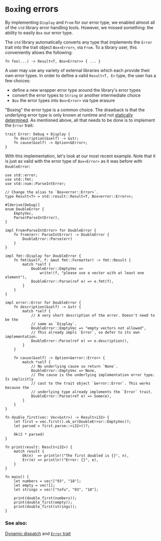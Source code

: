 # `Box`ing errors

By implementing `Display` and `From` for our error type, we enabled
almost all of the `std` library error handling tools. However, we missed 
something: the ability to easily `Box` our error type.

The `std` library automatically converts any type that implements the 
`Error` trait into the trait object `Box<Error>`, via `From`. To a 
library user, this conveniently allows the following:

```rust,ignore
fn foo(...) -> Result<T, Box<Error>> { ... }
```

A user may use any variety of external libraries which each provide their own error
types. In order to define a valid `Result<T, E>` type, the user has a few choices:

* define a new wrapper error type around the library's error types
* convert the error types to `String` or another intermediate choice
* `Box` the error types into `Box<Error>` via type erasure

"Boxing" the error type is a common choice. The drawback is that the 
underlying error type is only known at runtime and not 
[statically determined][dynamic_dispatch]. As mentioned above, all that 
needs to be done is to implement the `Error` trait:

```rust,ignore
trait Error: Debug + Display {
    fn description(&self) -> &str;
    fn cause(&self) -> Option<&Error>;
}
```

With this implementation, let's look at our most recent example. Note that 
it is just as valid with the error type of `Box<Error>` as it was before 
with `DoubleError`:

```rust,editable
use std::error;
use std::fmt;
use std::num::ParseIntError;

// Change the alias to `Box<error::Error>`.
type Result<T> = std::result::Result<T, Box<error::Error>>;

#[derive(Debug)]
enum DoubleError {
    EmptyVec,
    Parse(ParseIntError),
}

impl From<ParseIntError> for DoubleError {
    fn from(err: ParseIntError) -> DoubleError {
        DoubleError::Parse(err)
    }
}

impl fmt::Display for DoubleError {
    fn fmt(&self, f: &mut fmt::Formatter) -> fmt::Result {
        match *self {
            DoubleError::EmptyVec =>
                write!(f, "please use a vector with at least one element"),
            DoubleError::Parse(ref e) => e.fmt(f),
        }
    }
}

impl error::Error for DoubleError {
    fn description(&self) -> &str {
        match *self {
            // A very short description of the error. Doesn't need to be the
            // same as `Display`.
            DoubleError::EmptyVec => "empty vectors not allowed",
            // This already impls `Error`, so defer to its own implementation.
            DoubleError::Parse(ref e) => e.description(),
        }
    }

    fn cause(&self) -> Option<&error::Error> {
        match *self {
            // No underlying cause so return `None`.
            DoubleError::EmptyVec => None,
            // The cause is the underlying implementation error type. Is implicitly
            // cast to the trait object `&error::Error`. This works because the
            // underlying type already implements the `Error` trait.
            DoubleError::Parse(ref e) => Some(e),
        }
    }
}

fn double_first(vec: Vec<&str>) -> Result<i32> {
    let first = vec.first().ok_or(DoubleError::EmptyVec)?;
    let parsed = first.parse::<i32>()?;

    Ok(2 * parsed)
}

fn print(result: Result<i32>) {
    match result {
        Ok(n)  => println!("The first doubled is {}", n),
        Err(e) => println!("Error: {}", e),
    }
}

fn main() {
    let numbers = vec!["93", "18"];
    let empty = vec![];
    let strings = vec!["tofu", "93", "18"];

    print(double_first(numbers));
    print(double_first(empty));
    print(double_first(strings));
}
```

### See also:

[Dynamic dispatch][dynamic_dispatch] and [`Error` trait][error]

[dynamic_dispatch]: https://doc.rust-lang.org/book/trait-objects.html#dynamic-dispatch
[error]: https://doc.rust-lang.org/std/error/trait.Error.html
